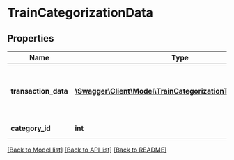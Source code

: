 # TrainCategorizationData

## Properties
Name | Type | Description | Notes
------------ | ------------- | ------------- | -------------
**transaction_data** | [**\Swagger\Client\Model\TrainCategorizationTransactionData[]**](TrainCategorizationTransactionData.md) | Set of transaction data (at most 100 transactions at once) | 
**category_id** | **int** | Category identifier | 

[[Back to Model list]](../README.md#documentation-for-models) [[Back to API list]](../README.md#documentation-for-api-endpoints) [[Back to README]](../README.md)


